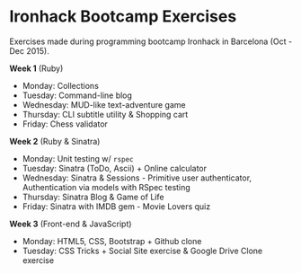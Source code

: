 # Ironhack Bootcamp Exercises

Exercises made during programming bootcamp Ironhack in Barcelona (Oct - Dec 2015).

__Week 1__ (Ruby)

- Monday: Collections
- Tuesday: Command-line blog
- Wednesday: MUD-like text-adventure game
- Thursday: CLI subtitle utility & Shopping cart
- Friday: Chess validator

__Week 2__ (Ruby & Sinatra)

- Monday: Unit testing w/ `rspec`
- Tuesday: Sinatra (ToDo, Ascii) + Online calculator
- Wednesday: Sinatra & Sessions - Primitive user authenticator, Authentication via models with RSpec testing
- Thursday: Sinatra Blog & Game of Life
- Friday: Sinatra with IMDB gem - Movie Lovers quiz

__Week 3__ (Front-end & JavaScript)
- Monday: HTML5, CSS, Bootstrap + Github clone
- Tuesday: CSS Tricks + Social Site exercise & Google Drive Clone exercise
